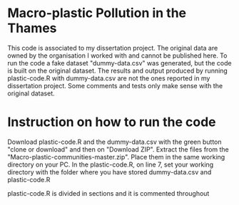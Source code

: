 # Macro-plastic Pollution in the Thames

This code is associated to my dissertation project.
The original data are owned by the organisation I worked with and cannot be published here. To run the code a fake dataset "dummy-data.csv" was generated, but the code is built on the original dataset. 
The results and output produced by running plastic-code.R with dummy-data.csv are not the ones reported in my dissertation project. Some comments and tests only make sense with the original dataset.

# Instruction on how to run the code

Download plastic-code.R and the dummy-data.csv with the green button "clone or download" and then on "Download ZIP". Extract the files from the "Macro-plastic-communities-master.zip". Place them in the same working directory on your PC.
In the plastic-code.R, on line 7, set your working directory with the folder where you have stored dummy-data.csv and plastic-code.R

plastic-code.R is divided in sections and it is commented throughout